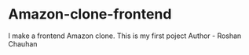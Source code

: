 # Amazon-clone-frontend
I make a frontend Amazon clone. This is my first poject
Author - Roshan Chauhan
